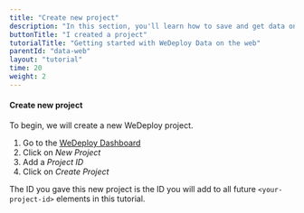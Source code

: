 ```yaml
---
title: "Create new project"
description: "In this section, you'll learn how to save and get data on the web using the WeDeploy API Client."
buttonTitle: "I created a project"
tutorialTitle: "Getting started with WeDeploy Data on the web"
parentId: "data-web"
layout: "tutorial"
time: 20
weight: 2
---
```


#### Create new project

To begin, we will create a new WeDeploy project.

1. Go to the <a href="http://dashboard.wedeploy.com">WeDeploy Dashboard</a>
2. Click on _New Project_
3. Add a _Project ID_
4. Click on _Create Project_

The ID you gave this new project is the ID you will add to all future `<your-project-id>` elements in this tutorial.
